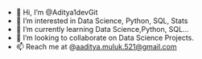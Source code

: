 - 👋 Hi, I’m @Aditya1devGit
- 👀 I’m interested in Data Science, Python, SQL, Stats
- 🌱 I’m currently learning Data Science,Python, SQL...
- 💞️ I’m looking to collaborate on Data Science Projects.
- 📫 Reach me at @aaditya.muluk.521@gmail.com

<!---
Aditya1devGit/Aditya1devGit is a ✨ special ✨ repository because its `README.md` (this file) appears on your GitHub profile.
You can click the Preview link to take a look at your changes.
--->
